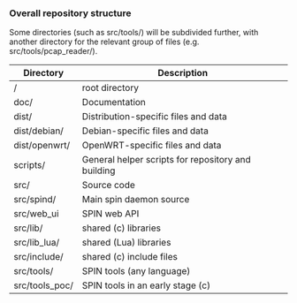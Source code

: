 ### Overall repository structure

Some directories (such as src/tools/) will be subdivided further, with another directory for the relevant group of files (e.g. src/tools/pcap_reader/).

| Directory | Description |
| ------ | ----------- |
| /   | root directory |
| doc/ | Documentation |
| dist/    | Distribution-specific files and data |
| dist/debian/ | Debian-specific files and data
| dist/openwrt/ | OpenWRT-specific files and data
| scripts/ | General helper scripts for repository and building 
| src/ | Source code |
| src/spind/ | Main spin daemon source |
| src/web_ui | SPIN web API
| src/lib/ | shared (c) libraries
| src/lib_lua/ | shared (Lua) libraries
| src/include/ | shared (c) include files
| src/tools/ | SPIN tools (any language)
| src/tools_poc/ | SPIN tools in an early stage (c)
